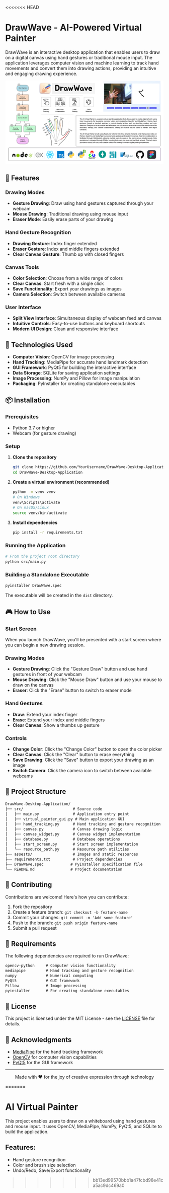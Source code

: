 <<<<<<< HEAD

# DrawWave - AI-Powered Virtual Painter

DrawWave is an interactive desktop application that enables users to draw on a digital canvas using hand gestures or traditional mouse input. The application leverages computer vision and machine learning to track hand movements and convert them into drawing actions, providing an intuitive and engaging drawing experience.

![DrawWave Application](src/DrawWave%20-%20Poster%20-%2010898817.jpg)

## 🌟 Features

### Drawing Modes
- **Gesture Drawing**: Draw using hand gestures captured through your webcam
- **Mouse Drawing**: Traditional drawing using mouse input
- **Eraser Mode**: Easily erase parts of your drawing

### Hand Gesture Recognition
- **Drawing Gesture**: Index finger extended
- **Eraser Gesture**: Index and middle fingers extended
- **Clear Canvas Gesture**: Thumb up with closed fingers

### Canvas Tools
- **Color Selection**: Choose from a wide range of colors
- **Clear Canvas**: Start fresh with a single click
- **Save Functionality**: Export your drawings as images
- **Camera Selection**: Switch between available cameras

### User Interface
- **Split View Interface**: Simultaneous display of webcam feed and canvas
- **Intuitive Controls**: Easy-to-use buttons and keyboard shortcuts
- **Modern UI Design**: Clean and responsive interface

## 🔧 Technologies Used

- **Computer Vision**: OpenCV for image processing
- **Hand Tracking**: MediaPipe for accurate hand landmark detection
- **GUI Framework**: PyQt5 for building the interactive interface
- **Data Storage**: SQLite for saving application settings
- **Image Processing**: NumPy and Pillow for image manipulation
- **Packaging**: PyInstaller for creating standalone executables

## 📦 Installation

### Prerequisites
- Python 3.7 or higher
- Webcam (for gesture drawing)

### Setup

1. **Clone the repository**
   ```bash
   git clone https://github.com/YourUsername/DrawWave-Desktop-Application.git
   cd DrawWave-Desktop-Application
   ```

2. **Create a virtual environment (recommended)**
   ```bash
   python -m venv venv
   # On Windows
   venv\Scripts\activate
   # On macOS/Linux
   source venv/bin/activate
   ```

3. **Install dependencies**
   ```bash
   pip install -r requirements.txt
   ```

### Running the Application

```bash
# From the project root directory
python src/main.py
```

### Building a Standalone Executable

```bash
pyinstaller DrawWave.spec
```
The executable will be created in the `dist` directory.

## 🎮 How to Use

### Start Screen
When you launch DrawWave, you'll be presented with a start screen where you can begin a new drawing session.

### Drawing Modes
- **Gesture Drawing**: Click the "Gesture Draw" button and use hand gestures in front of your webcam
- **Mouse Drawing**: Click the "Mouse Draw" button and use your mouse to draw on the canvas
- **Eraser**: Click the "Erase" button to switch to eraser mode

### Hand Gestures
- **Draw**: Extend your index finger
- **Erase**: Extend your index and middle fingers
- **Clear Canvas**: Show a thumbs up gesture

### Controls
- **Change Color**: Click the "Change Color" button to open the color picker
- **Clear Canvas**: Click the "Clear" button to erase everything
- **Save Drawing**: Click the "Save" button to export your drawing as an image
- **Switch Camera**: Click the camera icon to switch between available webcams

## 📁 Project Structure

```
DrawWave-Desktop-Application/
├── src/                      # Source code
│   ├── main.py               # Application entry point
│   ├── virtual_painter_gui.py # Main application GUI
│   ├── hand_tracking.py      # Hand tracking and gesture recognition
│   ├── canvas.py             # Canvas drawing logic
│   ├── canvas_widget.py      # Canvas widget implementation
│   ├── database.py           # Database operations
│   ├── start_screen.py       # Start screen implementation
│   └── resource_path.py      # Resource path utilities
├── assests/                  # Images and static resources
├── requirements.txt          # Project dependencies
├── DrawWave.spec            # PyInstaller specification file
└── README.md                # Project documentation
```

## 🤝 Contributing

Contributions are welcome! Here's how you can contribute:

1. Fork the repository
2. Create a feature branch: `git checkout -b feature-name`
3. Commit your changes: `git commit -m 'Add some feature'`
4. Push to the branch: `git push origin feature-name`
5. Submit a pull request

## 🔬 Requirements

The following dependencies are required to run DrawWave:

```
opencv-python     # Computer vision functionality
mediapipe         # Hand tracking and gesture recognition
numpy             # Numerical computing
PyQt5             # GUI framework
Pillow            # Image processing
pyinstaller       # For creating standalone executables
```

## 📜 License

This project is licensed under the MIT License - see the [LICENSE](LICENSE) file for details.

## 👏 Acknowledgments

- [MediaPipe](https://mediapipe.dev/) for the hand tracking framework
- [OpenCV](https://opencv.org/) for computer vision capabilities
- [PyQt5](https://www.riverbankcomputing.com/software/pyqt/) for the GUI framework

---

<p align="center">
  Made with ❤️ for the joy of creative expression through technology
</p>

=======
# AI Virtual Painter

This project enables users to draw on a whiteboard using hand gestures and mouse input. It uses OpenCV, MediaPipe, NumPy, PyQt5, and SQLite to build the application.

## Features:
- Hand gesture recognition
- Color and brush size selection
- Undo/Redo, Save/Export functionality
>>>>>>> bb13ed99570bbb1a47fcbd98e41ca5ac9dc469a0
